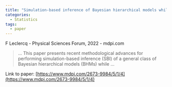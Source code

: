```yaml
---
title: "Simulation-based inference of Bayesian hierarchical models while checking for model misspecification"
categories:
  - Statistics
tags:
  - paper
---
```

F Leclercq - Physical Sciences Forum, 2022 - mdpi.com

>… This paper presents recent methodological advances for performing simulation-based inference (SBI) of a general class of Bayesian hierarchical models (BHMs) while …

Link to paper: [https://www.mdpi.com/2673-9984/5/1/4](https://www.mdpi.com/2673-9984/5/1/4)
